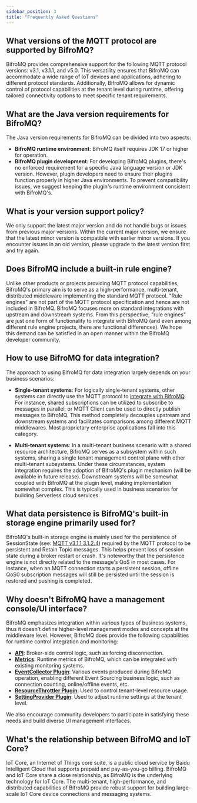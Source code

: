 ```yaml
---
sidebar_position: 3 
title: "Frequently Asked Questions"
---
```


## What versions of the MQTT protocol are supported by BifroMQ?
BifroMQ provides comprehensive support for the following MQTT protocol versions: v3.1, v3.1.1, and v5.0. This versatility ensures that BifroMQ can accommodate a wide range of IoT devices and applications, adhering to different protocol standards. Additionally, BifroMQ allows for dynamic control of protocol capabilities at the tenant level during runtime, offering tailored connectivity options to meet specific tenant requirements.

## What are the Java version requirements for BifroMQ?

The Java version requirements for BifroMQ can be divided into two aspects:

- **BifroMQ runtime environment**: BifroMQ itself requires JDK 17 or higher for operation.
- **BifroMQ plugin development**: For developing BifroMQ plugins, there's no enforced requirement for a specific Java language version or JDK version. However, plugin developers need to ensure their plugins function properly in higher Java environments. To prevent compatibility issues, we suggest keeping the plugin's runtime environment consistent with BifroMQ's.

## What is your version support policy?

We only support the latest major version and do not handle bugs or issues from previous major versions. Within the current major version, we ensure that the latest minor version is compatible with earlier minor versions. If you encounter issues in an old version, please upgrade to the latest version first and try again.

## Does BifroMQ include a built-in rule engine?

Unlike other products or projects providing MQTT protocol capabilities, BifroMQ's primary aim is to serve as a high-performance, multi-tenant, distributed middleware implementing the standard MQTT protocol. "Rule engines" are not part of the MQTT protocol specification and hence are not included in BifroMQ. 
BifroMQ focuses more on standard integrations with upstream and downstream systems. From this perspective, "rule engines" are just one form of functionality to integrate with BifroMQ (and even among different rule engine projects, there are functional differences). We hope this demand can be satisfied in an open manner within the BifroMQ developer community.

## How to use BifroMQ for data integration?

The approach to using BifroMQ for data integration largely depends on your business scenarios:

- **Single-tenant systems**: For logically single-tenant systems, other systems can directly use the MQTT protocol to [integrate with BifroMQ](../05_user_guide/2_integration/intro.md). For instance, shared subscriptions can be utilized to subscribe to messages in parallel, or MQTT Client can be used to directly publish messages to BifroMQ. This method completely decouples upstream and downstream systems and facilitates comparisons among different MQTT middlewares. Most proprietary enterprise applications fall into this category.

- **Multi-tenant systems**: In a multi-tenant business scenario with a shared resource architecture, BifroMQ serves as a subsystem within such systems, sharing a single tenant management control plane with other multi-tenant subsystems. Under these circumstances, system integration requires the adoption of BifroMQ's plugin mechanism (will be available in future release). Downstream systems will be somewhat coupled with BifroMQ at the plugin level, making implementation somewhat complex. This is typically used in business scenarios for building Serverless cloud services.

## What data persistence is BifroMQ's built-in storage engine primarily used for?

BifroMQ's built-in storage engine is mainly used for the persistence of SessionState (see: [MQTT v3.1.1 3.1.2.4](http://docs.oasis-open.org/mqtt/mqtt/v3.1.1/os/mqtt-v3.1.1-os.html#_Toc398718028)) required by the MQTT protocol to be persistent and Retain Topic messages. This helps prevent loss of session state during a broker restart or crash. It's noteworthy that the persistence engine is not directly related to the message's QoS in most cases. For instance, when an MQTT connection starts a persistent session, offline QoS0 subscription messages will still be persisted until the session is restored and pushing is completed.

## Why doesn't BifroMQ have a management console/UI interface?

BifroMQ emphasizes integration within various types of business systems, thus it doesn't define higher-level management modes and concepts at the middleware level. However, BifroMQ does provide the following capabilities for runtime control integration and monitoring:

- **[API](../05_user_guide/3_api/intro.md)**: Broker-side control logic, such as forcing disconnection.
- **[Metrics](../07_admin_guide/03_observability/metrics/intro.md)**: Runtime metrics of BifroMQ, which can be integrated with existing monitoring systems.
- **[EventCollector Plugin](../06_plugin/2_event_collector.md)**: Various events produced during BifroMQ operation, enabling different Event Sourcing business logic, such as connection counting, online/offline events, etc.
- **[ResourceThrottler Plugin](../06_plugin/3_resource_throttler.md)**: Used to control tenant-level resource usage.
- **[SettingProvider Plugin](../06_plugin/4_setting_provider/intro.md)**: Used to adjust runtime settings at the tenant level.

We also encourage community developers to participate in satisfying these needs and build diverse UI management interfaces.

## What's the relationship between BifroMQ and IoT Core?

IoT Core, an Internet of Things core suite, is a public cloud service by Baidu Intelligent Cloud that supports prepaid and pay-as-you-go billing. BifroMQ and IoT Core share a close relationship, as BifroMQ is the underlying technology for IoT Core. The multi-tenant, high-performance, and distributed capabilities of BifroMQ provide robust support for building large-scale IoT Core device connections and messaging systems.
